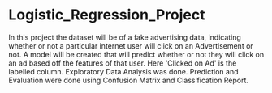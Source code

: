 # Logistic_Regression_Project
In this project the dataset will be of a fake advertising data, indicating whether or not a particular internet user will click on an Advertisement or not.
A model will be created that will predict whether or not they will click on an ad based off the features of that user.
Here 'Clicked on Ad' is the labelled column.
Exploratory Data Analysis was done.
Prediction and Evaluation were done using Confusion Matrix and Classification Report.
